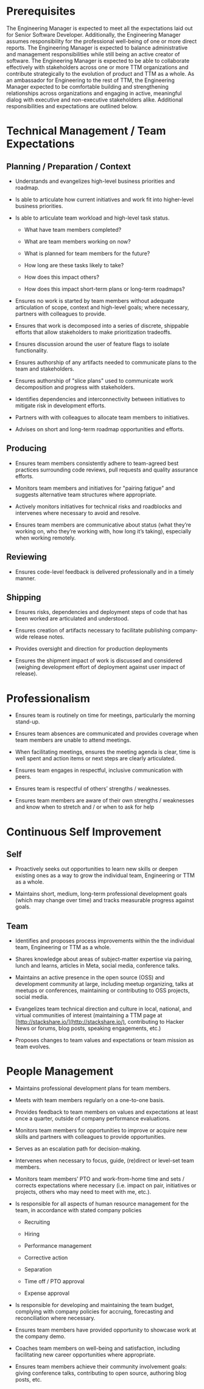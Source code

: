 # Prerequisites

The Engineering Manager is expected to meet all the expectations laid out for Senior Software Developer. Additionally, the Engineering Manager assumes responsibility for the professional well-being of one or more direct reports. The Engineering Manager is expected to balance administrative and management responsibilities while still being an active creator of software. The Engineering Manager is expected to be able to collaborate effectively with stakeholders across one or more TTM organizations and contribute strategically to the evolution of product and TTM as a whole. As an ambassador for Engineering to the rest of TTM, the Engineering Manager expected to be comfortable building and strengthening relationships across organizations and engaging in active, meaningful dialog with executive and non-executive stakeholders alike. Additional responsibilities and expectations are outlined below.

# Technical Management / Team Expectations

## Planning / Preparation / Context

* Understands and evangelizes high-level business priorities and roadmap.

* Is able to articulate how current initiatives and work fit into higher-level business priorities.

* Is able to articulate team workload and high-level task status.

    * What have team members completed?

    * What are team members working on now?

    * What is planned for team members for the future?

    * How long are these tasks likely to take?

    * How does this impact others? 

    * How does this impact short-term plans or long-term roadmaps?

* Ensures no work is started by team members without adequate articulation of scope, context and high-level goals; where necessary, partners with colleagues to provide.

* Ensures that work is decomposed into a series of discrete, shippable efforts that allow stakeholders to make prioritization tradeoffs.

* Ensures discussion around the user of feature flags to isolate functionality.

* Ensures authorship of any artifacts needed to communicate plans to the team and stakeholders.

* Ensures authorship of "slice plans" used to communicate work decomposition and progress with stakeholders.

* Identifies dependencies and interconnectivity between initiatives to mitigate risk in development efforts.

* Partners with with colleagues to allocate team members to initiatives.

* Advises on short and long-term roadmap opportunities and efforts.

## Producing

* Ensures team members consistently adhere to team-agreed best practices surrounding code reviews, pull requests and quality assurance efforts.

* Monitors team members and initiatives for "pairing fatigue" and suggests alternative team structures where appropriate.

* Actively monitors initiatives for technical risks and roadblocks and intervenes where necessary to avoid and resolve.

* Ensures team members are communicative about status (what they’re working on, who they’re working with, how long it’s taking), especially when working remotely.

## Reviewing

* Ensures code-level feedback is delivered professionally and in a timely manner.

## Shipping

* Ensures risks, dependencies and deployment steps of code that has been worked are articulated and understood.

* Ensures creation of artifacts necessary to facilitate publishing company-wide release notes.

* Provides oversight and direction for production deployments

* Ensures the shipment impact of work is discussed and considered (weighing development effort of deployment against user impact of release).

# Professionalism

* Ensures team is routinely on time for meetings, particularly the morning stand-up.

* Ensures team absences are communicated and provides coverage when team members are unable to attend meetings.

* When facilitating meetings, ensures the meeting agenda is clear, time is well spent and action items or next steps are clearly articulated.

* Ensures team engages in respectful, inclusive communication with peers.

* Ensures team is respectful of others’ strengths / weaknesses.

* Ensures team members are aware of their own strengths / weaknesses and know when to stretch and / or when to ask for help

# Continuous Self Improvement

## Self

* Proactively seeks out opportunities to learn new skills or deepen existing ones as a way to grow the individual team, Engineering or TTM as a whole.

* Maintains short, medium, long-term professional development goals (which may change over time) and tracks measurable progress against goals.

## Team

* Identifies and proposes process improvements within the the individual team, Engineering or TTM as a whole.

* Shares knowledge about areas of subject-matter expertise via pairing, lunch and learns, articles in Meta, social media, conference talks.

* Maintains an active presence in the open source (OSS) and development community at large, including meetup organizing, talks at meetups or conferences, maintaining or contributing  to OSS projects, social media.

* Evangelizes team technical direction and culture in local, national, and virtual communities of interest (maintaining a TTM page at [http://stackshare.io/](http://stackshare.io/), contributing to Hacker News or forums, blog posts, speaking engagements, etc.)

* Proposes changes to team values and expectations or team mission as team evolves.

# People Management

* Maintains professional development plans for team members.

* Meets with team members regularly on a one-to-one basis.

* Provides feedback to team members on values and expectations at least once a quarter, outside of company performance evaluations.

* Monitors team members for opportunities to improve or acquire new skills and partners with colleagues to provide opportunities.

* Serves as an escalation path for decision-making.

* Intervenes when necessary to focus, guide, (re)direct or level-set team members.

* Monitors team members’ PTO and work-from-home time and sets / corrects expectations where necessary (i.e. impact on pair, initiatives or projects, others who may need to meet with me, etc.).

* Is responsible for all aspects of human resource management for the team, in accordance with stated company policies

    * Recruiting

    * Hiring

    * Performance management

    * Corrective action

    * Separation

    * Time off / PTO approval

    * Expense approval

* Is responsible for developing and maintaining the team budget, complying with company policies for accruing, forecasting and reconciliation where necessary.

* Ensures team members have provided opportunity to showcase work at the company demo.

* Coaches team members on well-being and satisfaction, including facilitating new career opportunities where appropriate.

* Ensures team members achieve their community involvement goals: giving conference talks, contributing to open source, authoring blog posts, etc.

